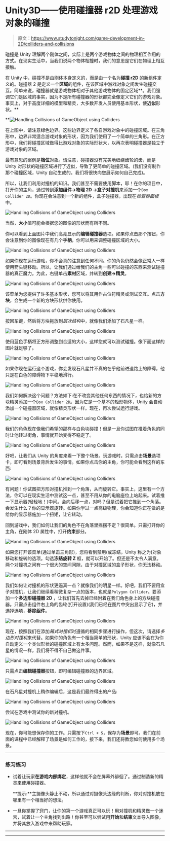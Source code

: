 # Unity3D——使用碰撞器 r2D 处理游戏对象的碰撞

> 原文：<https://www.studytonight.com/game-development-in-2D/colliders-and-collisions>

碰撞是 Unity 理解两个刚体之间，实际上是两个游戏物体之间的物理相互作用的方式。在现实生活中，当我们说两个物体相撞时，我们的意思是它们在物理上相互接触。

在 Unity 中，碰撞不是由刚体本身定义的，而是由一个名为**碰撞 r2D** 的新组件定义的。碰撞器 2 是定义一个**区域**的组件，在该区域中游戏对象之间发生碰撞交互。简单来说，碰撞器就是游戏物体相对于其他游戏物体的固定区域**。我们强调它们是区域的事实，因为不是所有碰撞器的形状都完全像定义它们的游戏对象。事实上，对于高度详细的模型和精灵，大多数开发人员使用基本形状，使**近似**形状。**

 **![Handling Collisions of GameObject using Colliders](img/6efa545a6725fb3167d7c41bec706a14.png)

在上图中，请注意绿色边界。这些边界定义了各自游戏对象中的碰撞区域。在三角形中，边界非常适合游戏对象的形状，因为我们使用了一个简单的三角形。在正方形中，我们将碰撞区域做得比游戏对象的实际形状大，以再次表明碰撞器是独立于游戏对象的区域。

最有意思的案例是**档位**对象。请注意，碰撞器没有完美地缠绕齿轮的齿，而是 Unity 对形状的碰撞区域进行了近似，导致了更简单的碰撞区域。(我们没有制作那个碰撞区域，Unity 自动生成的。我们将很快向您展示如何自己完成)。

所以，让我们利用对撞机的知识。我们甚至不需要使用脚本，耶！在你的项目中，打开你的主角，通过转到**添加组件→物理 2D →盒子对撞机**来添加一个`Box Collider 2D`。你现在会注意到一个新的组件，盒子碰撞器，出现在*检查器面板*中。

![Handling Collisions of GameObject using Colliders](img/96472d5a34d8f9a823d644ac2e3b8560.png)

当然，**大小**值可能会根据您的图像的形状而有所不同。

你可以看到上面图片中我们高亮显示的**编辑碰撞器**选项。如果你点击那个按钮，你会注意到你的图像现在有几个**手柄**，你可以用来调整碰撞区域的大小。

![Handling Collisions of GameObject using Colliders](img/aaf5a34ce429d3606386c2e8d69919b6.png)

如果你现在运行游戏，你不会真的注意到任何不同。你的角色仍然会像正常人一样使用箭头键移动。所以，让我们通过给我们的主角一些可以碰撞的东西来测试碰撞器的真正魔力。为此，右键单击**素材**区域，并转到**创建→精灵**。

![Handling Collisions of GameObject using Colliders](img/89d711b08d5080980f5e059a26734686.png)

该菜单为您提供了许多基本形状，您可以将其用作占位符精灵或测试交互。点击**方块**，会生成一个新的方块形状供你使用。

![Handling Collisions of GameObject using Colliders](img/b4819a2b32718f076ec9324370074a0d.png)

按回车键，然后将方块拖放到*层次结构*中，就像我们添加了石凡星一样。

![Handling Collisions of GameObject using Colliders](img/f6a52dad117b17f5bb2ccdeaba29e119.png)

使用蓝色手柄将正方形调整到合适的大小，这样您就可以测试碰撞。像下面这样的图片就足够了。

![Handling Collisions of GameObject using Colliders](img/214fb5eeed52c02d6a7cfc46ab45f5a9.png)

如果你现在运行这个游戏，你会发现石凡星并不真的在乎他前进道路上的障碍，他只是在白色的障碍物下平稳地滑行。

![Handling Collisions of GameObject using Colliders](img/bc49b314e7c3354e4e73aacce1f74382.png)

我们如何解决这个问题？方法如下:在不改变其他任何东西的情况下，也给新的方块精灵添加一个`Box Collider 2D`。因为它是一个基本的矩形物体，Unity 会自动添加一个碰撞器区域，就像精灵形状一样。现在，再次尝试运行游戏。

![Handling Collisions of GameObject using Colliders](img/3fed1b1d1a516c49697232ff52e5d5d8.png)

我们的角色现在像我们希望的那样与白色块碰撞！但是一旦你试图在推着角色的同时让他转过街角，事情就开始变得不稳定了。

![Handling Collisions of GameObject using Colliders](img/5676cf75d8e000cc1b354c4aa8bc29af.png)

好吧，让我们从 Unity 的角度来看一下整个场景。玩游戏时，只需点击**场景**选项卡，即可看到场景背后发生的事情。如果你点击你的主角，你可能会看到这样的东西:

![Handling Collisions of GameObject using Colliders](img/a8f86827f6562dc240851abccca0cbe4.png)

有问题！你试图把方形对撞机推到一个角落，从而旋转它。事实上，这里有一个方法，你可以在现实生活中测试这一点，甚至不用从你的电脑座位上站起来。试着推一下显示器(轻轻地！)中间。会向后移一点，对吗？但是试着把它推到一个角落。会发生什么？你的显示器旋转。如果你学过一点高级物理，你会知道你正在做的是给你的显示器施加一个扭矩，让它转动。

回到游戏中，我们如何让我们的角色不在角落里摇摆不定？很简单。只需打开你的主角，在刚体 2D 属性中，打开**约束**部分。

![Handling Collisions of GameObject using Colliders](img/71f79cc55d428e39bb2edf16f7855445.png)

如果您打开该菜单(通过单击三角形)，您将看到禁用(或冻结，Unity 称之为)对象移动和旋转的选项。勾选**冻结旋转 Z** 框，就可以开始了。但还是不太令人满意。两个对撞机之间有一个很大的空间间隙，由于对撞区域的盒子形状，你无法移动。

![Handling Collisions of GameObject using Colliders](img/3c91988e744558465cb5adec1ce6b559.png)

我们如何让对撞机的形状更逼真一点？就像我们的明星一样。好吧，我们不要用盒子对撞机，让我们继续看稍微复杂一点的版本，也就是`Polygon Collider`。要添加一个**多边形碰撞器 2D** ，让我们首先去掉已经附着在我们角色身上的方块碰撞器。只需点击组件右上角的齿轮(打开设置)(我们已经在图片中突出显示了它)，并选择选项，**移除组件**。

![Handling Collisions of GameObject using Colliders](img/10da9c832e8fab1dc367993387954ec6.png)

现在，按照我们在添加*箱式对撞机*时遵循的相同步骤进行操作，但这次，请选择*多边形对撞机*来代替。如果你的角色有一个相当简单的形状，Unity 应该不会在为你自动定义一个类似形状的碰撞区域上有太多问题。然而，如果不是这样，就像石凡星的情况一样，我们将不得不自己做这件事。

![Handling Collisions of GameObject using Colliders](img/e5d992e4249868d8793995e7900c16b4.png)

只需点击**编辑碰撞器**按钮，即可编辑碰撞器的边界区域。

![Handling Collisions of GameObject using Colliders](img/c91eeb54aefb14a128f11831cefda81f.png)

在石凡星对撞机上稍作编辑后，这是我们最终得出的产品:

![Handling Collisions of GameObject using Colliders](img/d0cdf19bd4936b47c8ed92a8929b9db6.png)

尝试在游戏中测试你的新对撞机。

![Handling Collisions of GameObject using Colliders](img/9202777d999286daa149ed777c885845.png)

现在，你可能想保存你的工作。只需按下`Ctrl + S`，保存为**场景**即可。我们在前面的课程中已经解释了场景是如何工作的，接下来，我们还将教您如何使用多个场景。

* * *

### 练习练习

*   试着让玩家**在游戏内部绑定**，这样他就不会在屏幕外徘徊了。通过制造新的精灵来使用碰撞器。

    **提示:**主摄像头静止不动，所以通过对摄像头边缘的判断，你对对撞机放在哪里有一个相当好的想法。

*   一旦你掌握了窍门，让你的第一个游戏真正可以玩！用对撞机和精灵做一个迷宫，试着让一个主角找到出路！你甚至可以尝试用**开始**和**结束**文本导入图像，并将其放入游戏中来帮助玩家。

* * *

* * ***